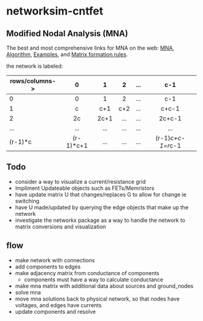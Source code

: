 # networksim-cntfet

## Modified Nodal Analysis (MNA)
The best and most comprehensive links for MNA on the web:
[MNA](https://www.swarthmore.edu/NatSci/echeeve1/Ref/mna/MNA2.html),
[Algorithm](https://www.swarthmore.edu/NatSci/echeeve1/Ref/mna/MNA3.html),
[Examples](https://www.swarthmore.edu/NatSci/echeeve1/Ref/mna/MNA4.html), and
[Matrix formation rules](https://www.swarthmore.edu/NatSci/echeeve1/Ref/mna/MNAMatrixRules.html).

the network is labeled:

|rows/columns->|0|1|2|...|c-1|
|---|:---:|:---:|:---:|:---:|:---:|
|0|0 |1  |2  | ... |c-1 |
|1|c |c+1|c+2|...|c+c-1|
|2|2c|2c+1|...|...|2c+c-1|
|...|...|...|...|...|...|
|(r-1)*c|(r-1)*c+1|...|...|...|(r-1)*c+c-1=r*c-1|

## Todo
- consider a way to visualize a current/resistance grid
- Impliment Updateable objects such as FETs/Memristors
- have update matrix U that changes/replaces G to allow for change ie switching
- have U made/updated by querying the edge objects that make up the network
- investigate the networkx package as a way to handle the network to matrix conversions and visualization

## flow
- make network with connections
- add components to edges
- make adjacency matrix from conductance of components
    - components must have a way to calculate conductance
- make mna matrix with additional data about sources and ground_nodes
- solve mna
- move mna solutions back to physical network, so that nodes have voltages,
and edges have currents
- update components and resolve
